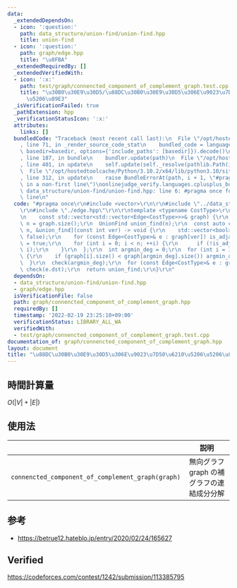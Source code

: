 ```yaml
---
data:
  _extendedDependsOn:
  - icon: ':question:'
    path: data_structure/union-find/union-find.hpp
    title: union-find
  - icon: ':question:'
    path: graph/edge.hpp
    title: "\u8FBA"
  _extendedRequiredBy: []
  _extendedVerifiedWith:
  - icon: ':x:'
    path: test/graph/connencted_component_of_complement_graph.test.cpp
    title: "\u30B0\u30E9\u30D5/\u88DC\u30B0\u30E9\u30D5\u306E\u9023\u7D50\u6210\u5206\
      \u5206\u89E3"
  _isVerificationFailed: true
  _pathExtension: hpp
  _verificationStatusIcon: ':x:'
  attributes:
    links: []
  bundledCode: "Traceback (most recent call last):\n  File \"/opt/hostedtoolcache/Python/3.10.2/x64/lib/python3.10/site-packages/onlinejudge_verify/documentation/build.py\"\
    , line 71, in _render_source_code_stat\n    bundled_code = language.bundle(stat.path,\
    \ basedir=basedir, options={'include_paths': [basedir]}).decode()\n  File \"/opt/hostedtoolcache/Python/3.10.2/x64/lib/python3.10/site-packages/onlinejudge_verify/languages/cplusplus.py\"\
    , line 187, in bundle\n    bundler.update(path)\n  File \"/opt/hostedtoolcache/Python/3.10.2/x64/lib/python3.10/site-packages/onlinejudge_verify/languages/cplusplus_bundle.py\"\
    , line 401, in update\n    self.update(self._resolve(pathlib.Path(included), included_from=path))\n\
    \  File \"/opt/hostedtoolcache/Python/3.10.2/x64/lib/python3.10/site-packages/onlinejudge_verify/languages/cplusplus_bundle.py\"\
    , line 312, in update\n    raise BundleErrorAt(path, i + 1, \"#pragma once found\
    \ in a non-first line\")\nonlinejudge_verify.languages.cplusplus_bundle.BundleErrorAt:\
    \ data_structure/union-find/union-find.hpp: line 6: #pragma once found in a non-first\
    \ line\n"
  code: "#pragma once\r\n#include <vector>\r\n\r\n#include \"../data_structure/union-find/union-find.hpp\"\
    \r\n#include \"./edge.hpp\"\r\n\r\ntemplate <typename CostType>\r\nUnionFind connencted_component_of_complement_graph(\r\
    \n    const std::vector<std::vector<Edge<CostType>>>& graph) {\r\n  const int\
    \ n = graph.size();\r\n  UnionFind union_find(n);\r\n  const auto check = [&graph,\
    \ n, &union_find](const int ver) -> void {\r\n    std::vector<bool> is_adjacent(n,\
    \ false);\r\n    for (const Edge<CostType>& e : graph[ver]) is_adjacent[e.dst]\
    \ = true;\r\n    for (int i = 0; i < n; ++i) {\r\n      if (!is_adjacent[i]) union_find.unite(ver,\
    \ i);\r\n    }\r\n  };\r\n  int argmin_deg = 0;\r\n  for (int i = 1; i < n; ++i)\
    \ {\r\n    if (graph[i].size() < graph[argmin_deg].size()) argmin_deg = i;\r\n\
    \  }\r\n  check(argmin_deg);\r\n  for (const Edge<CostType>& e : graph[argmin_deg])\
    \ check(e.dst);\r\n  return union_find;\r\n}\r\n"
  dependsOn:
  - data_structure/union-find/union-find.hpp
  - graph/edge.hpp
  isVerificationFile: false
  path: graph/connencted_component_of_complement_graph.hpp
  requiredBy: []
  timestamp: '2022-02-19 23:25:10+09:00'
  verificationStatus: LIBRARY_ALL_WA
  verifiedWith:
  - test/graph/connencted_component_of_complement_graph.test.cpp
documentation_of: graph/connencted_component_of_complement_graph.hpp
layout: document
title: "\u88DC\u30B0\u30E9\u30D5\u306E\u9023\u7D50\u6210\u5206\u5206\u89E3"
---
```



## 時間計算量

$O(\lvert V \rvert + \lvert E \rvert)$


## 使用法

||説明|
|:--:|:--:|
|`connencted_component_of_complement_graph(graph)`|無向グラフ $\mathrm{graph}$ の補グラフの連結成分分解|


## 参考

- https://betrue12.hateblo.jp/entry/2020/02/24/165627


## Verified

https://codeforces.com/contest/1242/submission/113385795
